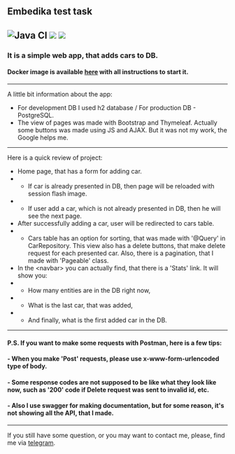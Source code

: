 ## Embedika test task

![Java CI](https://github.com/6londo9/embedika-test-task/actions/workflows/Java-CI.yml/badge.svg)
<a href="https://codeclimate.com/github/6londo9/embedika-test-task/maintainability"><img src="https://api.codeclimate.com/v1/badges/e438ea8eea518ac89d66/maintainability" /></a>
<a href="https://codeclimate.com/github/6londo9/embedika-test-task/test_coverage"><img src="https://api.codeclimate.com/v1/badges/e438ea8eea518ac89d66/test_coverage" /></a>
---

### It is a simple web app, that adds cars to DB.

#### Docker image is available [here](https://hub.docker.com/repository/docker/6londo9/embedika-test-task/general) with all instructions to start it.

---

A little bit information about the app:

- For development DB I used h2 database / For production DB - PostgreSQL.
- The view of pages was made with Bootstrap and Thymeleaf. Actually some buttons was made using JS and AJAX. But it was not my work, the Google helps me.

---

Here is a quick review of project:

- Home page, that has a form for adding car.
- - If car is already presented in DB, then page will be reloaded with session flash image.
- - If user add a car, which is not already presented in DB, then he will see the next page.
- After successfully adding a car, user will be redirected to cars table.
- - Cars table has an option for sorting, that was made with '@Query' in CarRepository.
This view also has a delete buttons, that make delete request for each presented car. Also, there is a pagination,
that I made with 'Pageable' class.
- In the &lt;navbar&gt; you can actually find, that there is a 'Stats' link. It will show you:
- - How many entities are in the DB right now,
- - What is the last car, that was added,
- - And finally, what is the first added car in the DB.

---
#### P.S. If you want to make some requests with Postman, here is a few tips:
#### - When you make 'Post' requests, please use x-www-form-urlencoded type of body.
#### - Some response codes are not supposed to be like what they look like now, such as '200' code if Delete request was sent to invalid id, etc.
#### - Also I use swagger for making documentation, but for some reason, it's not showing all the API, that I made.

---
If you still have some question, or you may want to contact me, please, find me via [telegram](https://t.me/blondog).